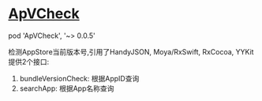 # [ApVCheck](http://cocoapods.org/pods/ApVCheck)

pod 'ApVCheck', '~> 0.0.5'

检测AppStore当前版本号,引用了HandyJSON, Moya/RxSwift, RxCocoa, YYKit
提供2个接口:
1. bundleVersionCheck: 根据AppID查询
2. searchApp: 根据App名称查询
